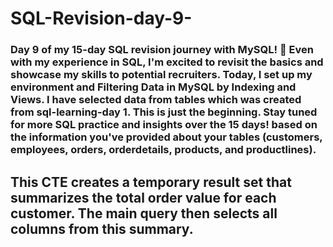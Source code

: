 # SQL-Revision-day-9-
### Day 9 of my 15-day SQL revision journey with MySQL! 🎉 Even with my experience in SQL, I'm excited to revisit the basics and showcase my skills to potential recruiters. Today, I set up my environment and Filtering Data in MySQL by Indexing and Views. I have selected data from tables which was created from sql-learning-day 1. This is just the beginning. Stay tuned for more SQL practice and insights over the 15 days! based on the information you've provided about your tables (customers, employees, orders, orderdetails, products, and productlines).

## This CTE creates a temporary result set that summarizes the total order value for each customer. The main query then selects all columns from this summary.
